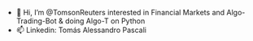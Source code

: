 - 👋 Hi, I’m @TomsonReuters interested in Financial Markets and Algo-Trading-Bot & doing Algo-T on Python
- 📫 Linkedin: Tomás Alessandro Pascali

<!---
TomsonReuters/TomsonReuters is a ✨ special ✨ repository because its `README.md` (this file) appears on your GitHub profile.
You can click the Preview link to take a look at your changes.
--->
